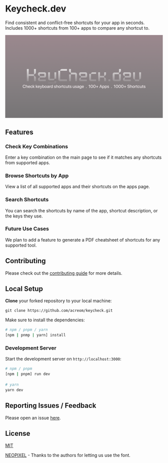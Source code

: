 # Keycheck.dev

Find consistent and conflict-free shortcuts for your app in seconds. Includes 1000+ shortcuts from 100+ apps to compare any shortcut to. 

![Keycheck Preview Image](./public/gh_preview.png)

## Features

### Check Key Combinations

Enter a key combination on the main page to see if it matches any shortcuts from supported apps.

### Browse Shortcuts by App

View a list of all supported apps and their shortcuts on the apps page.

### Search Shortcuts

You can search the shortcuts by name of the app, shortcut description, or the keys they use.

### Future Use Cases

We plan to add a feature to generate a PDF cheatsheet of shortcuts for any supported tool.

## Contributing
Please check out the [contributing guide](CONTRIBUTING.md) for more details.

## Local Setup

**Clone** your forked repository to your local machine:

```shell
git clone https://github.com/acreom/keycheck.git
```

Make sure to install the dependencies:

```bash
# npm / pnpm / yarn
[npm | pnmp | yarn] install
```

### Development Server

Start the development server on `http://localhost:3000`:

```bash
# npm / pnpm
[npm | pnpm] run dev

# yarn 
yarn dev
```

## Reporting Issues / Feedback
Please open an issue [here](https://github.com/Acreom/keycheck/issues/new).

## License
[MIT](LICENSE)

[NEOPIXEL](https://www.behance.net/gallery/165413157/NEOPIXEL-(free-font)) - Thanks to the authors for letting us use the font. 